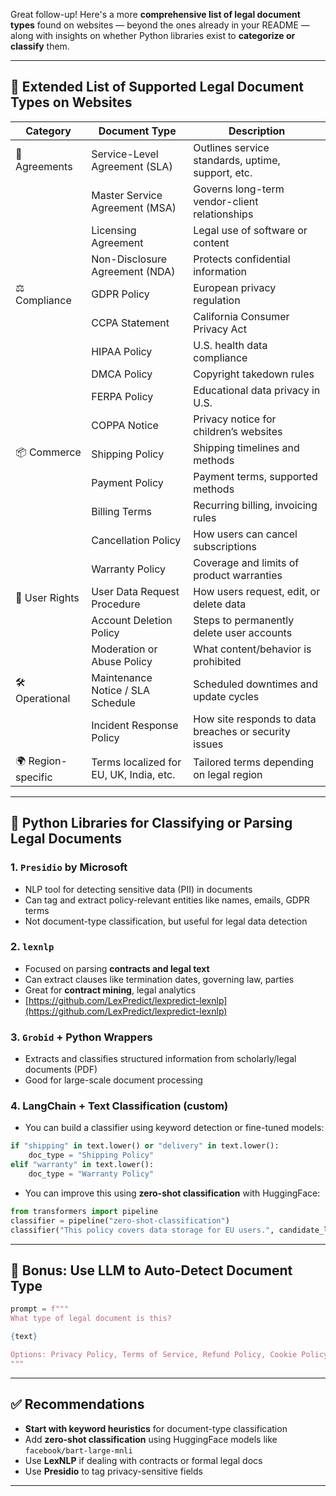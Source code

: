 Great follow-up! Here's a more **comprehensive list of legal document types** found on websites — beyond the ones already in your README — along with insights on whether Python libraries exist to **categorize or classify** them.

---

## 🧾 Extended List of Supported Legal Document Types on Websites

| Category           | Document Type                           | Description                                           |
| ------------------ | --------------------------------------- | ----------------------------------------------------- |
| 📃 Agreements      | Service-Level Agreement (SLA)           | Outlines service standards, uptime, support, etc.     |
|                    | Master Service Agreement (MSA)          | Governs long-term vendor-client relationships         |
|                    | Licensing Agreement                     | Legal use of software or content                      |
|                    | Non-Disclosure Agreement (NDA)          | Protects confidential information                     |
| ⚖️ Compliance      | GDPR Policy                             | European privacy regulation                           |
|                    | CCPA Statement                          | California Consumer Privacy Act                       |
|                    | HIPAA Policy                            | U.S. health data compliance                           |
|                    | DMCA Policy                             | Copyright takedown rules                              |
|                    | FERPA Policy                            | Educational data privacy in U.S.                      |
|                    | COPPA Notice                            | Privacy notice for children’s websites                |
| 📦 Commerce        | Shipping Policy                         | Shipping timelines and methods                        |
|                    | Payment Policy                          | Payment terms, supported methods                      |
|                    | Billing Terms                           | Recurring billing, invoicing rules                    |
|                    | Cancellation Policy                     | How users can cancel subscriptions                    |
|                    | Warranty Policy                         | Coverage and limits of product warranties             |
| 👤 User Rights     | User Data Request Procedure             | How users request, edit, or delete data               |
|                    | Account Deletion Policy                 | Steps to permanently delete user accounts             |
|                    | Moderation or Abuse Policy              | What content/behavior is prohibited                   |
| 🛠️ Operational    | Maintenance Notice / SLA Schedule       | Scheduled downtimes and update cycles                 |
|                    | Incident Response Policy                | How site responds to data breaches or security issues |
| 🌍 Region-specific | Terms localized for EU, UK, India, etc. | Tailored terms depending on legal region              |

---

## 🤖 Python Libraries for Classifying or Parsing Legal Documents

### 1. **`Presidio` by Microsoft**

* NLP tool for detecting sensitive data (PII) in documents
* Can tag and extract policy-relevant entities like names, emails, GDPR terms
* Not document-type classification, but useful for legal data detection

### 2. **`lexnlp`**

* Focused on parsing **contracts and legal text**
* Can extract clauses like termination dates, governing law, parties
* Great for **contract mining**, legal analytics
* [https://github.com/LexPredict/lexpredict-lexnlp](https://github.com/LexPredict/lexpredict-lexnlp)

### 3. **`Grobid` + Python Wrappers**

* Extracts and classifies structured information from scholarly/legal documents (PDF)
* Good for large-scale document processing

### 4. **LangChain + Text Classification (custom)**

* You can build a classifier using keyword detection or fine-tuned models:

```python
if "shipping" in text.lower() or "delivery" in text.lower():
    doc_type = "Shipping Policy"
elif "warranty" in text.lower():
    doc_type = "Warranty Policy"
```

* You can improve this using **zero-shot classification** with HuggingFace:

```python
from transformers import pipeline
classifier = pipeline("zero-shot-classification")
classifier("This policy covers data storage for EU users.", candidate_labels=["Privacy Policy", "GDPR Statement", "Cookie Policy"])
```

---

## 🧠 Bonus: Use LLM to Auto-Detect Document Type

```python
prompt = f"""
What type of legal document is this?

{text}

Options: Privacy Policy, Terms of Service, Refund Policy, Cookie Policy, DMCA Policy, GDPR Policy, Other
"""
```

---

## ✅ Recommendations

* **Start with keyword heuristics** for document-type classification
* Add **zero-shot classification** using HuggingFace models like `facebook/bart-large-mnli`
* Use **LexNLP** if dealing with contracts or formal legal docs
* Use **Presidio** to tag privacy-sensitive fields

---
